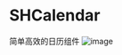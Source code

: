 # SHCalendar
简单高效的日历组件
![image](https://github.com/CCSH/SHCalendar/blob/master/QQ20181102-104036-HD.gif)
